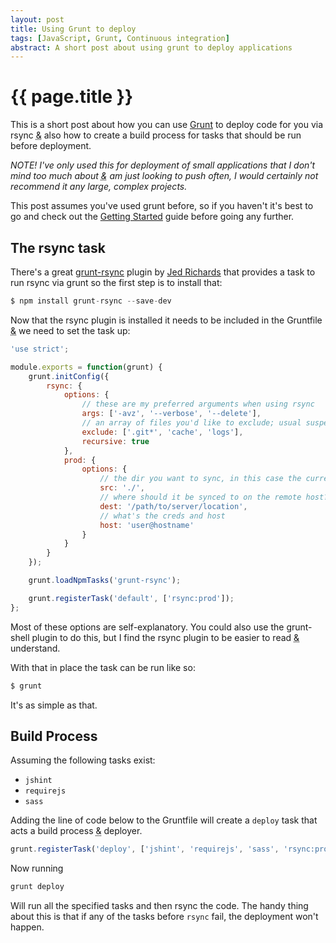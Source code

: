 ```yaml
---
layout: post
title: Using Grunt to deploy
tags: [JavaScript, Grunt, Continuous integration]
abstract: A short post about using grunt to deploy applications
---
```


# {{ page.title }}

This is a short post about how you can use [Grunt](http://gruntjs.com/) to deploy code for you via rsync <abbr title="and">&amp;</abbr> also how to create a build process for tasks that should be run before deployment.

_NOTE! I've only used this for deployment of small applications that I don't mind too much about <abbr title="and">&amp;</abbr> am just looking to push often, I would certainly not recommend it any large, complex projects._

This post assumes you've used grunt before, so if you haven't it's best to go and check out the [Getting Started](http://gruntjs.com/getting-started) guide before going any further.

## The rsync task

There's a great [grunt-rsync](https://github.com/jedrichards/grunt-rsync) plugin by [Jed Richards](http://seisaku.co.uk/) that provides a task to run rsync via grunt so the first step is to install that:

``` javascript
$ npm install grunt-rsync --save-dev
```

Now that the rsync plugin is installed it needs to be included in the Gruntfile <abbr title="and">&amp;</abbr> we need to set the task up:

``` javascript
'use strict';

module.exports = function(grunt) {
    grunt.initConfig({
        rsync: {
            options: {
                // these are my preferred arguments when using rsync
                args: ['-avz', '--verbose', '--delete'],
                // an array of files you'd like to exclude; usual suspects...
                exclude: ['.git*', 'cache', 'logs'],
                recursive: true
            },
            prod: {
                options: {
                    // the dir you want to sync, in this case the current dir
                    src: './',
                    // where should it be synced to on the remote host?
                    dest: '/path/to/server/location',
                    // what's the creds and host
                    host: 'user@hostname'
                }
            }
        }
    });

    grunt.loadNpmTasks('grunt-rsync');

    grunt.registerTask('default', ['rsync:prod']);
};
```

Most of these options are self-explanatory. You could also use the grunt-shell plugin to do this, but I find the rsync plugin to be easier to read <abbr title="and">&amp;</abbr> understand.

With that in place the task can be run like so:

``` javascript
$ grunt
```

It's as simple as that.

## Build Process

Assuming the following tasks exist:

* `jshint`
* `requirejs`
* `sass`

Adding the line of code below to the Gruntfile will create a `deploy` task that acts a build process <abbr title="and">&amp;</abbr> deployer.

``` javascript
grunt.registerTask('deploy', ['jshint', 'requirejs', 'sass', 'rsync:prod']);
```

Now running

``` javascript
grunt deploy
```

Will run all the specified tasks and then rsync the code. The handy thing about this is that if any of the tasks before `rsync` fail, the deployment won't happen.
